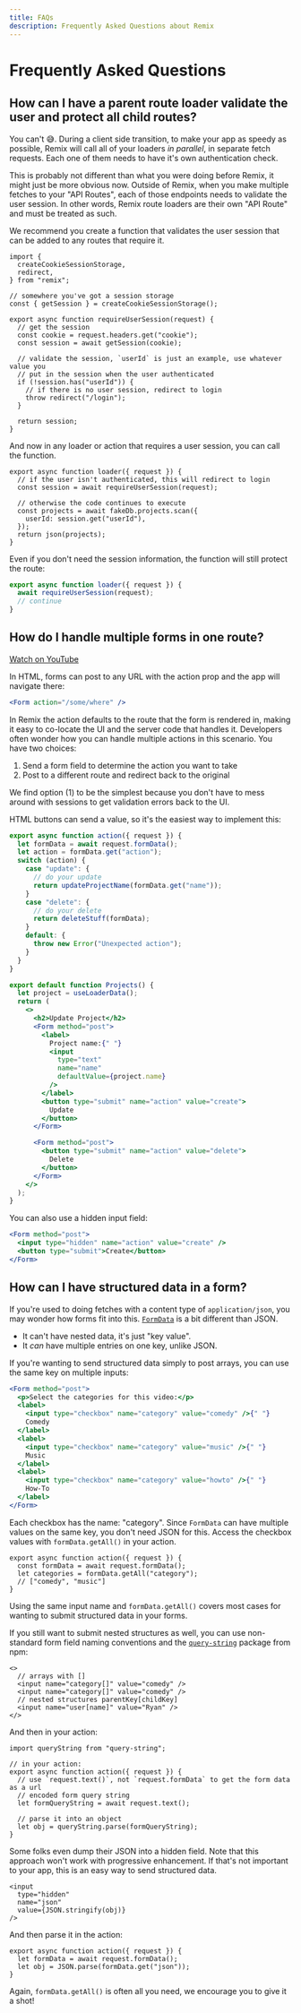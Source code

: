 ```yaml
---
title: FAQs
description: Frequently Asked Questions about Remix
---
```


# Frequently Asked Questions

## How can I have a parent route loader validate the user and protect all child routes?

You can't 😅. During a client side transition, to make your app as speedy as possible, Remix will call all of your loaders _in parallel_, in separate fetch requests. Each one of them needs to have it's own authentication check.

This is probably not different than what you were doing before Remix, it might just be more obvious now. Outside of Remix, when you make multiple fetches to your "API Routes", each of those endpoints needs to validate the user session. In other words, Remix route loaders are their own "API Route" and must be treated as such.

We recommend you create a function that validates the user session that can be added to any routes that require it.

```tsx filename=app/session.js lines=[9-22]
import {
  createCookieSessionStorage,
  redirect,
} from "remix";

// somewhere you've got a session storage
const { getSession } = createCookieSessionStorage();

export async function requireUserSession(request) {
  // get the session
  const cookie = request.headers.get("cookie");
  const session = await getSession(cookie);

  // validate the session, `userId` is just an example, use whatever value you
  // put in the session when the user authenticated
  if (!session.has("userId")) {
    // if there is no user session, redirect to login
    throw redirect("/login");
  }

  return session;
}
```

And now in any loader or action that requires a user session, you can call the function.

```tsx filename=app/routes/projects.jsx lines=[3]
export async function loader({ request }) {
  // if the user isn't authenticated, this will redirect to login
  const session = await requireUserSession(request);

  // otherwise the code continues to execute
  const projects = await fakeDb.projects.scan({
    userId: session.get("userId"),
  });
  return json(projects);
}
```

Even if you don't need the session information, the function will still protect the route:

```js
export async function loader({ request }) {
  await requireUserSession(request);
  // continue
}
```

## How do I handle multiple forms in one route?

[Watch on YouTube](https://www.youtube.com/watch?v=w2i-9cYxSdc&ab_channel=Remix)

In HTML, forms can post to any URL with the action prop and the app will navigate there:

```jsx
<Form action="/some/where" />
```

In Remix the action defaults to the route that the form is rendered in, making it easy to co-locate the UI and the server code that handles it. Developers often wonder how you can handle multiple actions in this scenario. You have two choices:

1. Send a form field to determine the action you want to take
2. Post to a different route and redirect back to the original

We find option (1) to be the simplest because you don't have to mess around with sessions to get validation errors back to the UI.

HTML buttons can send a value, so it's the easiest way to implement this:

```jsx filename=app/routes/projects/$id.jsx lines=[3-4,33,39]
export async function action({ request }) {
  let formData = await request.formData();
  let action = formData.get("action");
  switch (action) {
    case "update": {
      // do your update
      return updateProjectName(formData.get("name"));
    }
    case "delete": {
      // do your delete
      return deleteStuff(formData);
    }
    default: {
      throw new Error("Unexpected action");
    }
  }
}

export default function Projects() {
  let project = useLoaderData();
  return (
    <>
      <h2>Update Project</h2>
      <Form method="post">
        <label>
          Project name:{" "}
          <input
            type="text"
            name="name"
            defaultValue={project.name}
          />
        </label>
        <button type="submit" name="action" value="create">
          Update
        </button>
      </Form>

      <Form method="post">
        <button type="submit" name="action" value="delete">
          Delete
        </button>
      </Form>
    </>
  );
}
```

You can also use a hidden input field:

```jsx lines=[2]
<Form method="post">
  <input type="hidden" name="action" value="create" />
  <button type="submit">Create</button>
</Form>
```

## How can I have structured data in a form?

If you're used to doing fetches with a content type of `application/json`, you may wonder how forms fit into this. [`FormData`][form-data] is a bit different than JSON.

- It can't have nested data, it's just "key value".
- It _can_ have multiple entries on one key, unlike JSON.

If you're wanting to send structured data simply to post arrays, you can use the same key on multiple inputs:

```jsx
<Form method="post">
  <p>Select the categories for this video:</p>
  <label>
    <input type="checkbox" name="category" value="comedy" />{" "}
    Comedy
  </label>
  <label>
    <input type="checkbox" name="category" value="music" />{" "}
    Music
  </label>
  <label>
    <input type="checkbox" name="category" value="howto" />{" "}
    How-To
  </label>
</Form>
```

Each checkbox has the name: "category". Since `FormData` can have multiple values on the same key, you don't need JSON for this. Access the checkbox values with `formData.getAll()` in your action.

```tsx
export async function action({ request }) {
  const formData = await request.formData();
  let categories = formData.getAll("category");
  // ["comedy", "music"]
}
```

Using the same input name and `formData.getAll()` covers most cases for wanting to submit structured data in your forms.

If you still want to submit nested structures as well, you can use non-standard form field naming conventions and the [`query-string`][query-string] package from npm:

```tsx
<>
  // arrays with []
  <input name="category[]" value="comedy" />
  <input name="category[]" value="comedy" />
  // nested structures parentKey[childKey]
  <input name="user[name]" value="Ryan" />
</>
```

And then in your action:

```tsx
import queryString from "query-string";

// in your action:
export async function action({ request }) {
  // use `request.text()`, not `request.formData` to get the form data as a url
  // encoded form query string
  let formQueryString = await request.text();

  // parse it into an object
  let obj = queryString.parse(formQueryString);
}
```

Some folks even dump their JSON into a hidden field. Note that this approach won't work with progressive enhancement. If that's not important to your app, this is an easy way to send structured data.

```tsx
<input
  type="hidden"
  name="json"
  value={JSON.stringify(obj)}
/>
```

And then parse it in the action:

```tsx
export async function action({ request }) {
  let formData = await request.formData();
  let obj = JSON.parse(formData.get("json"));
}
```

Again, `formData.getAll()` is often all you need, we encourage you to give it a shot!

[form-data]: https://developer.mozilla.org/en-US/docs/Web/API/FormData
[query-string]: https://www.npmjs.com/package/query-string
